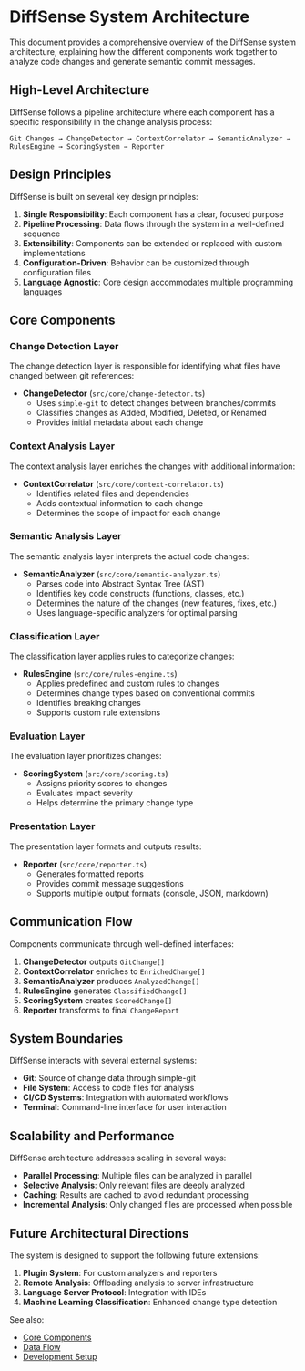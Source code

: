 # DiffSense System Architecture

This document provides a comprehensive overview of the DiffSense system architecture, explaining how the different components work together to analyze code changes and generate semantic commit messages.

## High-Level Architecture

DiffSense follows a pipeline architecture where each component has a specific responsibility in the change analysis process:

```
Git Changes → ChangeDetector → ContextCorrelator → SemanticAnalyzer → RulesEngine → ScoringSystem → Reporter
```

## Design Principles

DiffSense is built on several key design principles:

1. **Single Responsibility**: Each component has a clear, focused purpose
2. **Pipeline Processing**: Data flows through the system in a well-defined sequence
3. **Extensibility**: Components can be extended or replaced with custom implementations
4. **Configuration-Driven**: Behavior can be customized through configuration files
5. **Language Agnostic**: Core design accommodates multiple programming languages

## Core Components

### Change Detection Layer

The change detection layer is responsible for identifying what files have changed between git references:

- **ChangeDetector** (`src/core/change-detector.ts`)
  - Uses `simple-git` to detect changes between branches/commits
  - Classifies changes as Added, Modified, Deleted, or Renamed
  - Provides initial metadata about each change

### Context Analysis Layer

The context analysis layer enriches the changes with additional information:

- **ContextCorrelator** (`src/core/context-correlator.ts`)
  - Identifies related files and dependencies
  - Adds contextual information to each change
  - Determines the scope of impact for each change

### Semantic Analysis Layer

The semantic analysis layer interprets the actual code changes:

- **SemanticAnalyzer** (`src/core/semantic-analyzer.ts`)
  - Parses code into Abstract Syntax Tree (AST)
  - Identifies key code constructs (functions, classes, etc.)
  - Determines the nature of the changes (new features, fixes, etc.)
  - Uses language-specific analyzers for optimal parsing

### Classification Layer

The classification layer applies rules to categorize changes:

- **RulesEngine** (`src/core/rules-engine.ts`)
  - Applies predefined and custom rules to changes
  - Determines change types based on conventional commits
  - Identifies breaking changes
  - Supports custom rule extensions

### Evaluation Layer

The evaluation layer prioritizes changes:

- **ScoringSystem** (`src/core/scoring.ts`)
  - Assigns priority scores to changes
  - Evaluates impact severity
  - Helps determine the primary change type

### Presentation Layer

The presentation layer formats and outputs results:

- **Reporter** (`src/core/reporter.ts`)
  - Generates formatted reports
  - Provides commit message suggestions
  - Supports multiple output formats (console, JSON, markdown)

## Communication Flow

Components communicate through well-defined interfaces:

1. **ChangeDetector** outputs `GitChange[]`
2. **ContextCorrelator** enriches to `EnrichedChange[]`
3. **SemanticAnalyzer** produces `AnalyzedChange[]`
4. **RulesEngine** generates `ClassifiedChange[]`
5. **ScoringSystem** creates `ScoredChange[]`
6. **Reporter** transforms to final `ChangeReport`

## System Boundaries

DiffSense interacts with several external systems:

- **Git**: Source of change data through simple-git
- **File System**: Access to code files for analysis
- **CI/CD Systems**: Integration with automated workflows
- **Terminal**: Command-line interface for user interaction

## Scalability and Performance

DiffSense architecture addresses scaling in several ways:

- **Parallel Processing**: Multiple files can be analyzed in parallel
- **Selective Analysis**: Only relevant files are deeply analyzed
- **Caching**: Results are cached to avoid redundant processing
- **Incremental Analysis**: Only changed files are processed when possible

## Future Architectural Directions

The system is designed to support the following future extensions:

1. **Plugin System**: For custom analyzers and reporters
2. **Remote Analysis**: Offloading analysis to server infrastructure
3. **Language Server Protocol**: Integration with IDEs
4. **Machine Learning Classification**: Enhanced change type detection

See also:
- [Core Components](Core-Components)
- [Data Flow](Data-Flow)
- [Development Setup](../Developer-Guide/Development-Setup)
